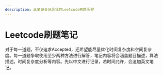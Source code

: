 ```yaml
---
description: 此笔记会记录我的Leetcode刷题历程
---
```


# Leetcode刷题笔记

对于每一道题，不仅追求Accepted，还希望能尽量优化时间复杂度和空间复杂度。每一道题争取使用至少两种方法进行解答，笔记内容将会涵盖题目描述，算法描述，时间复杂度分析等内容。先以中文进行记录，若时间允许，会追加英文笔记。

